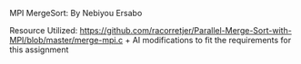 MPI MergeSort: By Nebiyou Ersabo

Resource Utilized: https://github.com/racorretjer/Parallel-Merge-Sort-with-MPI/blob/master/merge-mpi.c + AI modifications to fit the requirements for this assignment